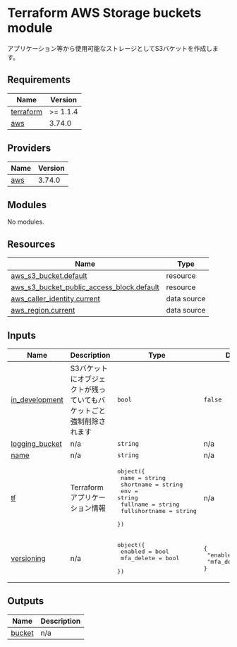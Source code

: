 <!-- BEGIN_TF_DOCS -->
# Terraform AWS Storage buckets module

アプリケーション等から使用可能なストレージとしてS3バケットを作成します。

## Requirements

| Name | Version |
|------|---------|
| <a name="requirement_terraform"></a> [terraform](#requirement\_terraform) | >= 1.1.4 |
| <a name="requirement_aws"></a> [aws](#requirement\_aws) | 3.74.0 |

## Providers

| Name | Version |
|------|---------|
| <a name="provider_aws"></a> [aws](#provider\_aws) | 3.74.0 |

## Modules

No modules.

## Resources

| Name | Type |
|------|------|
| [aws_s3_bucket.default](https://registry.terraform.io/providers/hashicorp/aws/3.74.0/docs/resources/s3_bucket) | resource |
| [aws_s3_bucket_public_access_block.default](https://registry.terraform.io/providers/hashicorp/aws/3.74.0/docs/resources/s3_bucket_public_access_block) | resource |
| [aws_caller_identity.current](https://registry.terraform.io/providers/hashicorp/aws/3.74.0/docs/data-sources/caller_identity) | data source |
| [aws_region.current](https://registry.terraform.io/providers/hashicorp/aws/3.74.0/docs/data-sources/region) | data source |

## Inputs

| Name | Description | Type | Default | Required |
|------|-------------|------|---------|:--------:|
| <a name="input_in_development"></a> [in\_development](#input\_in\_development) | S3バケットにオブジェクトが残っていてもバケットごと強制削除されます | `bool` | `false` | no |
| <a name="input_logging_bucket"></a> [logging\_bucket](#input\_logging\_bucket) | n/a | `string` | n/a | yes |
| <a name="input_name"></a> [name](#input\_name) | n/a | `string` | n/a | yes |
| <a name="input_tf"></a> [tf](#input\_tf) | Terraformアプリケーション情報 | <pre>object({<br>    name          = string<br>    shortname     = string<br>    env           = string<br>    fullname      = string<br>    fullshortname = string<br>  })</pre> | n/a | yes |
| <a name="input_versioning"></a> [versioning](#input\_versioning) | n/a | <pre>object({<br>    enabled = bool<br>    mfa_delete = bool<br>  })</pre> | <pre>{<br>  "enabled": true,<br>  "mfa_delete": false<br>}</pre> | no |

## Outputs

| Name | Description |
|------|-------------|
| <a name="output_bucket"></a> [bucket](#output\_bucket) | n/a |
<!-- END_TF_DOCS -->    